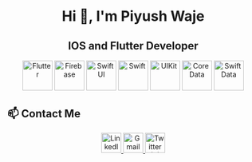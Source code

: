 <h1 align="center">Hi 👋, I'm Piyush Waje</h1>
<h2 align="center"> IOS and Flutter Developer</h2>


<p align="center">
  <!-- Tech Logos -->
  <img src="https://upload.wikimedia.org/wikipedia/commons/1/17/Google-flutter-logo.png" alt="Flutter" width="60" />
  <img src="https://upload.wikimedia.org/wikipedia/commons/3/37/Firebase_Logo.svg" alt="Firebase" width="60" />
  <img src="https://developer.apple.com/assets/elements/icons/swiftui/swiftui-96x96_2x.png" alt="SwiftUI" width="60" />
  <img src="https://upload.wikimedia.org/wikipedia/commons/9/9d/Swift_logo.svg" alt="Swift" width="60" />
  <img src="https://developer.apple.com/assets/elements/icons/uikit/uikit-96x96_2x.png" alt="UIKit" width="60" />
  <img src="https://developer.apple.com/assets/elements/icons/coredata/coredata-96x96_2x.png" alt="CoreData" width="60" />
  <img src="https://developer.apple.com/assets/elements/icons/swiftdata/swiftdata-96x96_2x.png" alt="SwiftData" width="60" />
</p>

## 📫 Contact Me
<p align="center">
  <a href="https://linkedin.com/in/yourprofile" target="_blank">
    <img src="https://upload.wikimedia.org/wikipedia/commons/8/81/LinkedIn_icon.svg" alt="LinkedIn" width="40" />
  </a>
  <a href="mailto:your.email@example.com">
    <img src="https://upload.wikimedia.org/wikipedia/commons/7/7e/Gmail_icon_%282020%29.svg" alt="Gmail" width="40" />
  </a>
  <a href="https://twitter.com/yourprofile" target="_blank">
    <img src="https://upload.wikimedia.org/wikipedia/commons/6/60/X_logo_2023.svg" alt="Twitter (X)" width="40" />
  </a>
</p>









###
